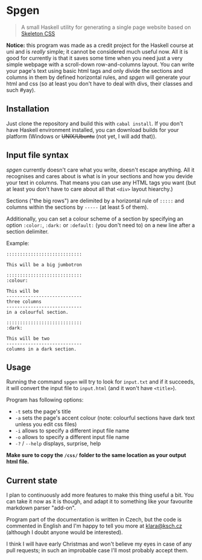 
Spgen
=====

> A small Haskell utility for generating a single page website based on [Skeleton CSS](http://getskeleton.com)

**Notice:** this program was made as a credit project for the Haskell course at
uni and is _really_ simple; it cannot be considered much useful now.
All it is good for currently is that it saves some time when you need just
a very simple webpage with a scroll-down row-and-columns layout.
You can write your page's text using basic html tags and only divide
the sections and columns in them by defined horizontal rules, and
_spgen_ will generate your html and css (so at least you don't have
to deal with divs, their classes and such #yay).

## Installation
Just clone the repository and build this with `cabal install`.
If you don't have Haskell environment installed, you can download
builds for your platform (Windows or ~~UNIX/Ubuntu~~ (not yet, I will add that)).

## Input file syntax
_spgen_ currently doesn't care what you write, doesn't escape anything.
All it recognises and cares about is what is in your sections and how
you devide your text in columns. That means you can use any HTML tags
you want (but at least you don't have to care about all that `<div>`
layout hiearchy.)

Sections ("the big rows") are delimited by a horizontal rule of `:::::`
and columns within the sections by `-----` (at least 5 of them).

Additionally, you can set a colour scheme of a section by specifying
an option `:color:`, `:dark:` or `:default:` (you don't need to) on
a new line after a section delimiter.

Example:
```
::::::::::::::::::::::::::::

This will be a big jumbotron

::::::::::::::::::::::::::::
:colour:

This will be
----------------------------
three columns
----------------------------
in a colourful section.

::::::::::::::::::::::::::::
:dark:

This will be two
----------------------------
columns in a dark section.
```

## Usage
Running the command `spgen` will try to look for `input.txt` and if it
succeeds, it will convert the input file to `input.html` (and it won't have `<title>`).

Program has following options:
- `-t` sets the page's title
- `-a` sets the page's accent colour (note: colourful sections have
  dark text unless you edit css files)
- `-i` allows to specify a different input file name
- `-o` allows to specify a different input file name
- `-?` / `--help` displays, surprise, help

**Make sure to copy the `/css/` folder to the same location as your
output html file.**

## Current state

I plan to continuously add more features to make this thing useful a bit.
You can take it now as it is though, and adapt it to something like
your favourite markdown parser "add-on".

Program part of the documentation is written in Czech, but the code is commented
in English and I'm happy to tell you more at [klara@ksch.cz](mailto:klara@ksch.cz)
(although I doubt anyone would be interested).

I think I will have early Christmas and won't believe my eyes in case of any pull requests; in such an improbable case I'll most probably accept them.
